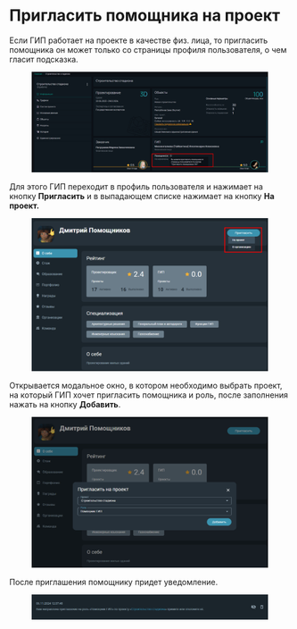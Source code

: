 # Пригласить помощника на проект

Если ГИП работает на проекте в качестве физ. лица, то пригласить помощника он может только со страницы профиля пользователя, о чем гласит подсказка.

<figure><img src="../../.gitbook/assets/image (274).png" alt=""><figcaption></figcaption></figure>

Для этого ГИП переходит в профиль пользователя и нажимает на кнопку **Пригласить** и в выпадающем списке нажимает на кнопку **На проект.**

<figure><img src="../../.gitbook/assets/image (132).png" alt=""><figcaption></figcaption></figure>

Открывается модальное окно, в котором необходимо выбрать проект, на который ГИП хочет пригласить помощника и роль, после заполнения нажать на кнопку **Добавить**.

<figure><img src="../../.gitbook/assets/image (134).png" alt=""><figcaption></figcaption></figure>

После приглашения помощнику придет уведомление.

<figure><img src="../../.gitbook/assets/image (135).png" alt=""><figcaption></figcaption></figure>

